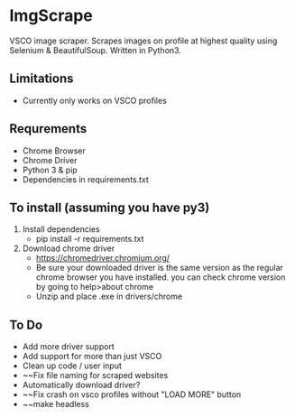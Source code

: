 # ImgScrape
VSCO image scraper. Scrapes images on profile at highest quality using Selenium & BeautifulSoup. Written in Python3.

## Limitations
- Currently only works on VSCO profiles

## Requrements
- Chrome Browser
- Chrome Driver
- Python 3 & pip
- Dependencies in requirements.txt

## To install (assuming you have py3)
1. Install dependencies
    - pip install -r requirements.txt
2. Download chrome driver
    - https://chromedriver.chromium.org/
     - Be sure your downloaded driver is the same version as the regular chrome browser you have installed.
      you can check chrome version by going to help>about chrome
    - Unzip and place .exe in drivers/chrome
  
  ## To Do
  - Add more driver support
  - Add support for more than just VSCO
  - Clean up code / user input
  - ~~Fix file naming for scraped websites
  - Automatically download driver?
  - ~~Fix crash on vsco profiles without "LOAD MORE" button
  - ~~make headless
